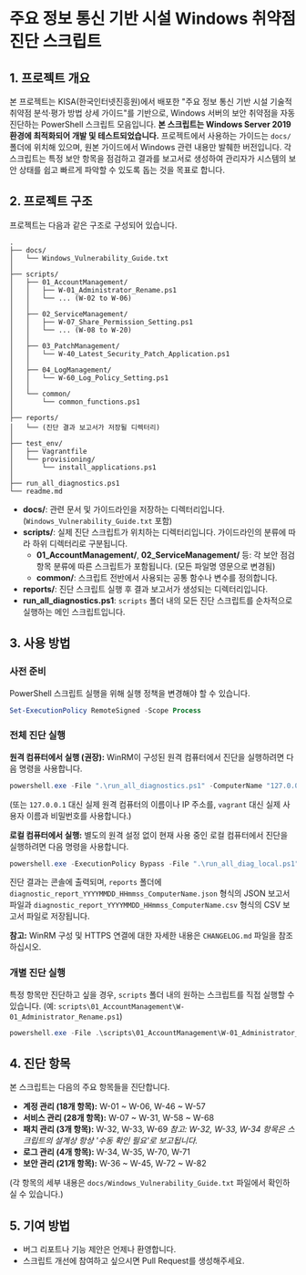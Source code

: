 # 주요 정보 통신 기반 시설 Windows 취약점 진단 스크립트

## 1. 프로젝트 개요

본 프로젝트는 KISA(한국인터넷진흥원)에서 배포한 "주요 정보 통신 기반 시설 기술적 취약점 분석·평가 방법 상세 가이드"를 기반으로, Windows 서버의 보안 취약점을 자동 진단하는 PowerShell 스크립트 모음입니다. **본 스크립트는 Windows Server 2019 환경에 최적화되어 개발 및 테스트되었습니다.** 프로젝트에서 사용하는 가이드는 `docs/` 폴더에 위치해 있으며, 원본 가이드에서 Windows 관련 내용만 발췌한 버전입니다. 각 스크립트는 특정 보안 항목을 점검하고 결과를 보고서로 생성하여 관리자가 시스템의 보안 상태를 쉽고 빠르게 파악할 수 있도록 돕는 것을 목표로 합니다.

## 2. 프로젝트 구조

프로젝트는 다음과 같은 구조로 구성되어 있습니다.

```
.
├── docs/
│   └── Windows_Vulnerability_Guide.txt
│
├── scripts/
│   ├── 01_AccountManagement/
│   │   ├── W-01_Administrator_Rename.ps1
│   │   └── ... (W-02 to W-06)
│   │
│   ├── 02_ServiceManagement/
│   │   ├── W-07_Share_Permission_Setting.ps1
│   │   └── ... (W-08 to W-20)
│   │
│   ├── 03_PatchManagement/
│   │   └── W-40_Latest_Security_Patch_Application.ps1
│   │
│   ├── 04_LogManagement/
│   │   └── W-60_Log_Policy_Setting.ps1
│   │
│   └── common/
│       └── common_functions.ps1
│
├── reports/
│   └── (진단 결과 보고서가 저장될 디렉터리)
│
├── test_env/
│   ├── Vagrantfile
│   └── provisioning/
│       └── install_applications.ps1
│
├── run_all_diagnostics.ps1
└── readme.md
```

- **docs/**: 관련 문서 및 가이드라인을 저장하는 디렉터리입니다. (`Windows_Vulnerability_Guide.txt` 포함)
- **scripts/**: 실제 진단 스크립트가 위치하는 디렉터리입니다. 가이드라인의 분류에 따라 하위 디렉터리로 구분됩니다.
  - **01_AccountManagement/**, **02_ServiceManagement/** 등: 각 보안 점검 항목 분류에 따른 스크립트가 포함됩니다. (모든 파일명 영문으로 변경됨)
  - **common/**: 스크립트 전반에서 사용되는 공통 함수나 변수를 정의합니다.
- **reports/**: 진단 스크립트 실행 후 결과 보고서가 생성되는 디렉터리입니다.
- **run_all_diagnostics.ps1**: `scripts` 폴더 내의 모든 진단 스크립트를 순차적으로 실행하는 메인 스크립트입니다.

## 3. 사용 방법

### 사전 준비

PowerShell 스크립트 실행을 위해 실행 정책을 변경해야 할 수 있습니다.

```powershell
Set-ExecutionPolicy RemoteSigned -Scope Process
```

### 전체 진단 실행

**원격 컴퓨터에서 실행 (권장):**
WinRM이 구성된 원격 컴퓨터에서 진단을 실행하려면 다음 명령을 사용합니다.

```powershell
powershell.exe -File ".\run_all_diagnostics.ps1" -ComputerName "127.0.0.1" -Port 5986 -Username "vagrant" -Password "vagrant"
```
(또는 `127.0.0.1` 대신 실제 원격 컴퓨터의 이름이나 IP 주소를, `vagrant` 대신 실제 사용자 이름과 비밀번호를 사용합니다.)

**로컬 컴퓨터에서 실행:**
별도의 원격 설정 없이 현재 사용 중인 로컬 컴퓨터에서 진단을 실행하려면 다음 명령을 사용합니다.

```powershell
powershell.exe -ExecutionPolicy Bypass -File ".\run_all_diag_local.ps1"
```

진단 결과는 콘솔에 출력되며, `reports` 폴더에 `diagnostic_report_YYYYMMDD_HHmmss_ComputerName.json` 형식의 JSON 보고서 파일과 `diagnostic_report_YYYYMMDD_HHmmss_ComputerName.csv` 형식의 CSV 보고서 파일로 저장됩니다.

**참고:** WinRM 구성 및 HTTPS 연결에 대한 자세한 내용은 `CHANGELOG.md` 파일을 참조하십시오.


### 개별 진단 실행

특정 항목만 진단하고 싶을 경우, `scripts` 폴더 내의 원하는 스크립트를 직접 실행할 수 있습니다. (예: `scripts\01_AccountManagement\W-01_Administrator_Rename.ps1`)

```powershell
powershell.exe -File .\scripts\01_AccountManagement\W-01_Administrator_Rename.ps1
```

## 4. 진단 항목

본 스크립트는 다음의 주요 항목들을 진단합니다.

- **계정 관리 (18개 항목):** W-01 ~ W-06, W-46 ~ W-57
- **서비스 관리 (28개 항목):** W-07 ~ W-31, W-58 ~ W-68
- **패치 관리 (3개 항목):** W-32, W-33, W-69
  *참고: W-32, W-33, W-34 항목은 스크립트의 설계상 항상 '수동 확인 필요'로 보고됩니다.*
- **로그 관리 (4개 항목):** W-34, W-35, W-70, W-71
- **보안 관리 (21개 항목):** W-36 ~ W-45, W-72 ~ W-82

(각 항목의 세부 내용은 `docs/Windows_Vulnerability_Guide.txt` 파일에서 확인하실 수 있습니다.)

## 5. 기여 방법

- 버그 리포트나 기능 제안은 언제나 환영합니다.
- 스크립트 개선에 참여하고 싶으시면 Pull Request를 생성해주세요.